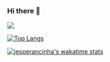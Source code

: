 ### Hi there 👋

![](https://komarev.com/ghpvc/?username=jesperancinha)


[![Top Langs](https://github-readme-stats.vercel.app/api/top-langs/?username=jesperancinha)](https://github.com/jesperancinha/github-readme-stats)

[![jesperancinha's wakatime stats](https://github-readme-stats.vercel.app/api/wakatime?username=jesperancinha)](https://github.com/jesperancinha/github-readme-stats)


<!--
**jesperancinha/jesperancinha** is a ✨ _special_ ✨ repository because its `README.md` (this file) appears on your GitHub profile.

Here are some ideas to get you started:

- 🔭 I’m currently working on ...
- 🌱 I’m currently learning ...
- 👯 I’m looking to collaborate on ...
- 🤔 I’m looking for help with ...
- 💬 Ask me about ...
- 📫 How to reach me: ...
- 😄 Pronouns: ...
- ⚡ Fun fact: ...
-->

